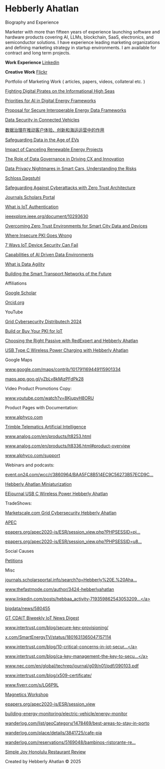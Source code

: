 # Hebberly Ahatlan

Biography and Experience

Marketer with more than fifteen years of experience launching software and hardware products covering AI, LLMs, blockchain, SaaS, electronics, and semiconductor solutions. I have experience leading marketing organizations and defining marketing strategy in startup environments. I am available for contract and long term projects.

<b> Work Experience </b>  <a href="https://www.linkedin.com/in/hebbaa/"> Linkedin  </a> 

<b> Creative Work </b>    <a href="https://www.flickr.com/photos/audiblecolor/"> Flickr </a>



<bold>Portfolio of Marketing Work ( articles, papers, videos, collateral etc. )</bold>

<a href="https://www.thefastmode.com/expert-opinion/34122-fighting-digital-pirates-on-the-informational-high-seas">Fighting Digital Pirates on the Informational High Seas</a>

<a href="https://www.smart-energy.com/industry-sectors/cybersecurity/future-priorities-for-ai-in-an-evolving-digital-energy-cyber-security-regulatory-framework/">Priorities for AI in Digital Energy Frameworks</a>

<a href="https://publications.waset.org/10013609/a-proposal-for-a-secure-and-interoperable-data-framework-for-energy-digitalization">Proposal for Secure Interoperable Energy Data Frameworks</a>

<a href="https://www.spiceworks.com/tech/iot/guest-article/data-security-in-connected-vehicles/">Data Security in Connected Vehicles</a>

<a href="https://www.51cto.com/article/780346.html">数据治理在推动客户体验、创新和海运运营中的作用</a>

<a href="https://www.smart-energy.com/industry-sectors/electric-vehicles/safeguarding-battery-systems-and-data-in-the-age-of-evs/"> Safeguarding Data in the Age of EVs</a>

<a href="https://www.linkedin.com/pulse/impact-canceling-renewable-energy-projects-ai-hebberly-ahatlan-79nbc/">Impact of Canceling Renewable Energy Projects</a>

<a href="https://www.spiceworks.com/it-security/data-security/guest-article/the-role-of-data-governance-in-driving-cx-innovation-maritime-ops/">The Role of Data Governance in Driving CX and Innovation</a>

<a href="https://www.spiceworks.com/it-security/data-security/guest-article/data-privacy-nightmares-in-smart-cars-understanding-the-risks/">Data Privacy Nightmares in Smart Cars, Understanding the Risks</a>

<a href="https://dblp.dagstuhl.de/pid/360/4967.html">Schloss Dagstuhl</a>

<a href="https://www.supplychainbrain.com/blogs/1-think-tank/post/37891-safeguarding-against-cyberattacks-with-zero-trust-architecture">Safeguarding Against Cyberattacks with Zero Trust Architecture</a>

<a href="https://journals.scholarsportal.info/details/26878860/v2023inone/1_astmfeaiwsds.xml">Journals Scholars Portal</a>

<a href="https://www.intertrust.com/blog/what-is-iot-authentication-and-why-does-it-matter/">What is IoT Authentication</a>

<a href="https://ieeexplore.ieee.org/document/10293630">ieeexplore.ieee.org/document/10293630</a>

<a href="https://smartcities-conf.org/oldconferences/2023/wp-content/uploads/2023/07/Program-CGV_GET_IHCI_BIGDACI_CSC_2023.pdf">Overcoming Zero Trust Environments for Smart City Data and Devices</a>

<a href="https://www.linkedin.com/pulse/where-insecure-pki-goes-wrong-intertrust">Where Insecure PKI Goes Wrong</a>

<a href="https://www.intertrust.com/blog/7-ways-iot-device-security-can-fail/">7 Ways IoT Device Security Can Fail</a>

<a href="https://www.intertrust.com/blog/capabilities-ai-driven-data-environment">Capabilities of AI Driven Data Environments</a>

<a href="https://www.intertrust.com/blog/what-is-data-agility/">What is Data Agility</a>

<a href="https://www.intertrust.com/blog/building-the-smart-transport-networks-of-the-future/">Building the Smart Transport Networks of the Future</a>

Affiliations

<a href="https://scholar.google.com/citations?user=UYkwnyQAAAAJ&hl=en">Google Scholar</a>

<a href="https://orcid.org/0009-0004-4440-950X">Orcid.org</a>

YouTube

<a href="https://marketscale.com/industries/energy/cybersecurity-of-the-electric-grid/">Grid Cybersecurity Distributech 2024</a>

<a href="https://www.intertrust.com/resources/build-or-buy-your-pki-for-iot/thank-you-26724/">Build or Buy Your PKI for IoT</a>

<a href="https://www.youtube.com/watch?v=KK5ivoFO4dU">Choosing the Right Passive with RedExpert and Hebberly Ahatlan</a>

<a href="https://www.youtube.com/watch?v=NkLOEvs9AbE">USB Type C Wireless Power Charging with Hebberly Ahatlan</a>

Google Maps

<a href="https://www.google.com/maps/contrib/101791169449115901334">www.google.com/maps/contrib/101791169449115901334</a>

<a href="https://maps.app.goo.gl/yZbLy8kMjzPFdPk28">maps.app.goo.gl/yZbLy8kMjzPFdPk28</a>

Video Product Promotions Copy:

<a href="https://www.youtube.com/watch?v=8KjupvH8ORU">www.youtube.com/watch?v=8KjupvH8ORU</a>

Product Pages with Documentation:

<a href="https://www.alphyco.com/">www.alphyco.com</a>

<a href="https://transportation.trimble.com/telematics-artificial-intelligence">Trimble Telematics Artificial Intelligence</a>

<a href="https://www.analog.com/en/products/lt8253.html">www.analog.com/en/products/lt8253.html</a>

<a href="https://www.analog.com/en/products/lt8336.html#product-overview">www.analog.com/en/products/lt8336.html#product-overview</a>

<a href="https://www.alphyco.com/support">www.alphyco.com/support</a>

Webinars and podcasts:

<a href="https://event.on24.com/wcc/r/3860964/BAA5FC8B514EC9C56273B57ECD9C4F71">event.on24.com/wcc/r/3860964/BAA5FC8B514EC9C56273B57ECD9C...</a>

<a href="https://www.amazon.com/Hebberly-Ahatlan-Wuerth-Elektronik-miniaturization/dp/B08TH3NYR2">Hebberly Ahatlan Miniaturization</a>

<a href="https://www.eejournal.com/chalk_talks/usb-type-c-wireless-power-charging-wurth-electronik-and-mouser-electronics/"> EEjournal USB C Wireless Power Hebberly Ahatlan</a>

TradeShows:

<a href="https://studio.marketscale.com/StudioMail/Agdem1NrlYZO6VLRxvw3nBywEl9M05EaDokGJ89b4pyKXWP7">Marketscale.com Grid Cybersecurity Hebberly Ahatlan</a>

<a href="https://www.eventscribe.com/2020/apec-conf/fsPopup.asp?Mode=presenterInfo&PresenterID=826177">APEC</a>

<a href="https://epapers.org/apec2020-is/ESR/session_view.php?PHPSESSID=pj745chs3bbhe4299k51t0ahd5&session_id=14">epapers.org/apec2020-is/ESR/session_view.php?PHPSESSID=pj...</a>

<a href="https://epapers.org/apec2020-is/ESR/session_view.php?PHPSESSID=u8b7mbt2hkgidguvhl6rouuvg6&session_id=12">epapers.org/apec2020-is/ESR/session_view.php?PHPSESSID=u8...</a>

Social Causes

<a href="https://erafoen.org/wp-content/uploads/2017/09/Signatures_on_Okomu_Petition_Edo_State.pdf">Petitions</a>


Misc

<a href="https://journals.scholarsportal.info/search?q=Hebberly E. Ahatlan&search_in=AUTHOR&sub=">journals.scholarsportal.info/search?q=Hebberly%20E.%20Aha...</a>

<a href="https://www.thefastmode.com/author/3424-hebberlyahatlan">www.thefastmode.com/author/3424-hebberlyahatlan</a>

<a href="https://www.linkedin.com/posts/hebbaa_activity-7193598625430532098-vEoR/">www.linkedin.com/posts/hebbaa_activity-719359862543053209...</a>

<a href="http://www.d1net.com/bigdata/news/580455.html">bigdata/news/580455</a>

<a href="https://cdait.gatech.edu/sites/default/files/2023-10/GT_CDAIT_Biweekly_IoT_News_Digest_10_2023_2.pdf">GT CDAIT Biweekly IoT News Digest</a>

<a href="https://www.intertrust.com/blog/secure-key-provisioning/">www.intertrust.com/blog/secure-key-provisioning/</a>

<a href="https://x.com/SmartEnergyTV/status/1801631365047157114">x.com/SmartEnergyTV/status/1801631365047157114</a>

<a href="https://www.intertrust.com/blog/10-critical-concerns-in-iot-security/">www.intertrust.com/blog/10-critical-concerns-in-iot-secur...</a>

<a href="https://www.intertrust.com/blog/ca-key-management-the-key-to-secure-iot-networks/">www.intertrust.com/blog/ca-key-management-the-key-to-secu...</a>

<a href="https://www.nec.com/en/global/techrep/journal/g09/n01/pdf/090103.pdf">www.nec.com/en/global/techrep/journal/g09/n01/pdf/090103.pdf</a>

<a href="https://www.intertrust.com/blog/x509-certificate/">www.intertrust.com/blog/x509-certificate/</a>

<a href="https://www.fiverr.com/s/LG6P9L">www.fiverr.com/s/LG6P9L</a>

<a href="https://www.psma.com/sites/default/files/uploads/files/2019%20Magnetics%20Workshop%20Agenda%201_15_19.pdf">Magnetics Workshop</a>

<a href="https://epapers.org/apec2020-is/ESR/session_view.php?PHPSESSID=u8b7mbt2hkgidguvhl6rouuvg6&session_id=12">epapers.org/apec2020-is/ESR/session_view</a>

<a href="https://www.cleantechfocus.com/building-energy-monitoring/electric-vehicle/energy-monitor/">building-energy-monitoring/electric-vehicle/energy-monitor</a>

<a href="https://wanderlog.com/list/geoCategory/1478469/best-areas-to-stay-in-porto">wanderlog.com/list/geoCategory/1478469/best-areas-to-stay-in-porto</a>

<a href="https://wanderlog.com/place/details/3841725/caf-pia">wanderlog.com/place/details/3841725/cafe-pia</a>

<a href="https://wanderlog.com/reservations/5169048/bambinos-ristorante-reservations">wanderlog.com/reservations/5169048/bambinos-ristorante-re...</a>

<a href="https://restaurantguru.com/Simple-Joy-Honolulu#google_vignette">Simple Joy Honolulu Restaurant Review</a>

Created by Hebberly Ahatlan © 2025 
